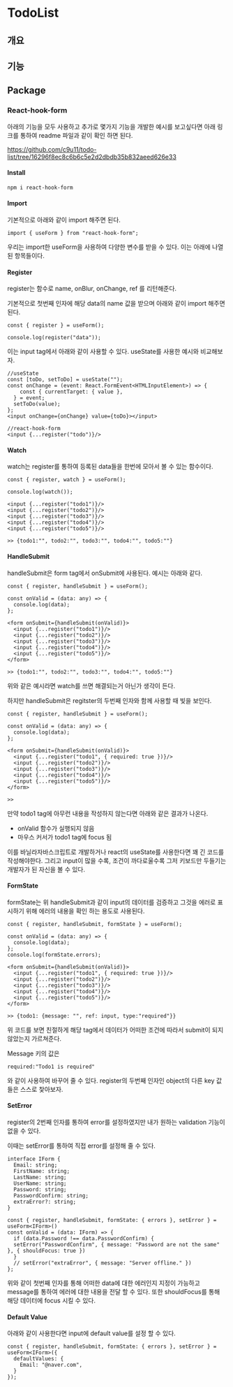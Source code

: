 # TodoList

## 개요

## 기능

## Package

### React-hook-form

아래의 기능을 모두 사용하고 추가로 몇가지 기능을 개발한 예시를 보고싶다면 아래 링크를 통하여 readme 파일과 같이 확인 하면 된다.

https://github.com/c9u11/todo-list/tree/16296f8ec8c6b6c5e2d2dbdb35b832aeed626e33

#### Install

```bash
npm i react-hook-form
```

#### Import

기본적으로 아래와 같이 import 해주면 된다.

```tsx
import { useForm } from "react-hook-form";
```

우리는 import한 useForm을 사용하여 다양한 변수를 받을 수 있다. 이는 아래에 나열된 항목들이다.

#### Register

register는 함수로 name, onBlur, onChange, ref 를 리턴해준다.

기본적으로 첫번째 인자에 해당 data의 name 값을 받으며 아래와 같이 import 해주면 된다.

```tsx
const { register } = useForm();

console.log(register("data"));
```

이는 input tag에서 아래와 같이 사용할 수 있다. useState를 사용한 예시와 비교해보자.

```tsx
//useState
const [toDo, setToDo] = useState("");
const onChange = (event: React.FormEvent<HTMLInputElement>) => {
	const { currentTarget: { value },
  } = event;
  setToDo(value);
};
<input onChange={onChange} value={toDo}></input>

//react-hook-form
<input {...register("todo")}/>
```

#### Watch

watch는 register를 통하여 등록된 data들을 한번에 모아서 볼 수 있는 함수이다.

```tsx
const { register, watch } = useForm();

console.log(watch());

<input {...register("todo1")}/>
<input {...register("todo2")}/>
<input {...register("todo3")}/>
<input {...register("todo4")}/>
<input {...register("todo5")}/>

>> {todo1:"", todo2:"", todo3:"", todo4:"", todo5:""}
```

#### HandleSubmit

handleSubmit은 form tag에서 onSubmit에 사용된다. 예시는 아래와 같다.

```tsx
const { register, handleSubmit } = useForm();

const onValid = (data: any) => {
  console.log(data);
};

<form onSubmit={handleSubmit(onValid)}>
  <input {...register("todo1")}/>
  <input {...register("todo2")}/>
  <input {...register("todo3")}/>
  <input {...register("todo4")}/>
  <input {...register("todo5")}/>
</form>

>> {todo1:"", todo2:"", todo3:"", todo4:"", todo5:""}
```

위와 같은 예시라면 watch를 쓰면 해결되는거 아닌가 생각이 든다.

하지만 handleSubmit은 regitster의 두번째 인자와 함께 사용할 때 빛을 보인다.

```tsx
const { register, handleSubmit } = useForm();

const onValid = (data: any) => {
  console.log(data);
};

<form onSubmit={handleSubmit(onValid)}>
  <input {...register("todo1", { required: true })}/>
  <input {...register("todo2")}/>
  <input {...register("todo3")}/>
  <input {...register("todo4")}/>
  <input {...register("todo5")}/>
</form>

>> 
```

만약 todo1 tag에 아무런 내용을 작성하지 않는다면 아래와 같은 결과가 나온다.

- onValid 함수가 실행되지 않음
- 마우스 커서가 todo1 tag에 focus 됨

이를 바닐라자바스크립트로 개발하거나 react의 useState를 사용한다면 꽤 긴 코드를 작성해야한다. 그리고 input이 많을 수록, 조건이 까다로울수록 그저 키보드만 두들기는 개발자가 된 자신을 볼 수 있다.

#### FormState

formState는 위 handleSubmit과 같이 input의 데이터를 검증하고 그것을 에러로 표시하기 위해 에러의 내용을 확인 하는 용도로 사용된다.

```tsx
const { register, handleSubmit, formState } = useForm();

const onValid = (data: any) => {
  console.log(data);
};
console.log(formState.errors);

<form onSubmit={handleSubmit(onValid)}>
  <input {...register("todo1", { required: true })}/>
  <input {...register("todo2")}/>
  <input {...register("todo3")}/>
  <input {...register("todo4")}/>
  <input {...register("todo5")}/>
</form>

>> {todo1: {message: "", ref: input, type:"required"}}
```

위 코드를 보면 친절하게 해당 tag에서 데이터가 어떠한 조건에 따라서 submit이 되지 않았는지 가르쳐준다.

Message 키의 값은 

```tsx
required:"Todo1 is required"
```

와 같이 사용하여 바꾸어 줄 수 있다. register의 두번째 인자인 object의 다른 key 값들은 스스로 찿아보자.

#### SetError

register의 2번째 인자를 통하여 error를 설정하였지만 내가 원하는 validation 기능이 없을 수 있다.

이때는 setError를 통하여 직접 error를 설정해 줄 수 있다.

```tsx
interface IForm {
  Email: string;
  FirstName: string;
  LastName: string;
  UserName: string;
  Password: string;
  PasswordConfirm: string;
  extraError?: string;
}

const { register, handleSubmit, formState: { errors }, setError } = useForm<IForm>()
const onValid = (data: IForm) => {
  if (data.Password !== data.PasswordConfirm) {
  setError("PasswordConfirm", { message: "Password are not the same" }, { shouldFocus: true })
  }
  // setError("extraError", { message: "Server offline." })
};
```

위와 같이 첫번째 인자를 통해 어떠한 data에 대한 에러인지 지정이 가능하고 message를 통하여 에러에 대한 내용을 전달 할 수 있다. 또한 shouldFocus를 통해 해당 데이터에 focus 시킬 수 있다.

#### Default Value

아래와 같이 사용한다면 input에 default value를 설정 할 수 있다.

```tsx
const { register, handleSubmit, formState: { errors }, setError } = useForm<IForm>({
  defaultValues: {
  	Email: "@naver.com",
  }
});
```
